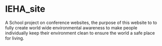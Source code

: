 # IEHA_site
A School project on conference websites, the purpose of this website to to fully create world wide environmental awareness 
to make people individually keep their environment clean to ensure the world a safe place for living.
